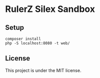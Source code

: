RulerZ Silex Sandbox
====================

## Setup

```
composer install
php -S localhost:8080 -t web/
```

## License

This project is under the MIT license.

